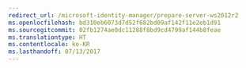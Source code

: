 ```yaml
---
redirect_url: /microsoft-identity-manager/prepare-server-ws2012r2
ms.openlocfilehash: bd310eb6073d7d52f682bd09af142f11e2eb1d91
ms.sourcegitcommit: 02fb1274ae0dc11288f8bd9cd4799af144b8feae
ms.translationtype: HT
ms.contentlocale: ko-KR
ms.lasthandoff: 07/13/2017
---
```

